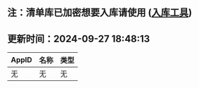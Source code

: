 ## 注：清单库已加密想要入库请使用 ([入库工具](https://github.com/BlankTMing/ManifestAutoUpdate/releases))

## 更新时间：2024-09-27 18:48:13
| AppID | 名称 | 类型  |
| :-------------------- | :----------------------------- | :----------- |
| 无 | 无 | 无 |
